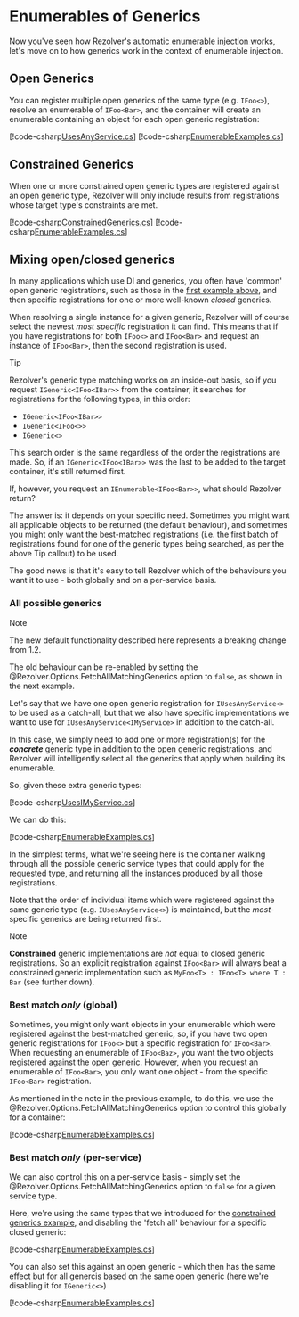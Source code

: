 ﻿# Enumerables of Generics

Now you've seen how Rezolver's [automatic enumerable injection works](../enumerables.md), let's move on to how 
generics work in the context of enumerable injection.

## Open Generics

You can register multiple open generics of the same type (e.g. `IFoo<>`), resolve an enumerable of 
`IFoo<Bar>`, and the container will create an enumerable containing an object for each open generic registration:

[!code-csharp[UsesAnyService.cs](../../../../../test/Rezolver.Tests.Examples/Types/UsesAnyService.cs#example)]
[!code-csharp[EnumerableExamples.cs](../../../../../test/Rezolver.Tests.Examples/EnumerableExamples.cs#example5)]

## Constrained Generics

When one or more constrained open generic types are registered against an open generic type, Rezolver will only
include results from registrations whose target type's constraints are met.

[!code-csharp[ConstrainedGenerics.cs](../../../../../test/Rezolver.Tests.Examples/Types/ConstrainedGenerics.cs#example)]
[!code-csharp[EnumerableExamples.cs](../../../../../test/Rezolver.Tests.Examples/EnumerableExamples.cs#example5b)]

## Mixing open/closed generics

In many applications which use DI and generics, you often have 'common' open generic registrations, such as
those in the [first example above](#open-generics), and then specific registrations for one or more 
well-known *closed* generics.

When resolving a single instance for a given generic, Rezolver will of course select the newest *most specific* 
registration it can find.  This means that if you have registrations for both `IFoo<>` and `IFoo<Bar>` and 
request an instance of `IFoo<Bar>`, then the second registration is used.

> [!TIP]
> Rezolver's generic type matching works on an inside-out basis, so if you request `IGeneric<IFoo<IBar>>` from
> the container, it searches for registrations for the following types, in this order:
> - `IGeneric<IFoo<IBar>>`
> - `IGeneric<IFoo<>>`
> - `IGeneric<>`
> 
> This search order is the same regardless of the order the registrations are made.  So, if an 
> `IGeneric<IFoo<IBar>>` was the last to be added to the target container, it's still returned first.

If, however, you request an `IEnumerable<IFoo<Bar>>`, what should Rezolver return?

The answer is: it depends on your specific need.  Sometimes you might want all applicable objects to be returned
(the default behaviour), and sometimes you might only want the best-matched registrations (i.e. the first batch
of registrations found for one of the generic types being searched, as per the above Tip callout) to be used.

The good news is that it's easy to tell Rezolver which of the behaviours you want it to use - both globally and
on a per-service basis.

### All possible generics

> [!NOTE]
> The new default functionality described here represents a breaking change from 1.2.
> 
> The old behaviour can be re-enabled by setting the @Rezolver.Options.FetchAllMatchingGenerics option 
> to `false`, as shown in the next example.

Let's say that we have one open generic registration for `IUsesAnyService<>` to be used as a catch-all, but that
we also have specific implementations we want to use for `IUsesAnyService<IMyService>` in addition to the catch-all.

In this case, we simply need to add one or more registration(s) for the **_concrete_** generic type in addition
to the open generic registrations, and Rezolver will intelligently select all the generics that apply when 
building its enumerable.

So, given these extra generic types:

[!code-csharp[UsesIMyService.cs](../../../../../test/Rezolver.Tests.Examples/Types/UsesIMyService.cs#example)]

We can do this:

[!code-csharp[EnumerableExamples.cs](../../../../../test/Rezolver.Tests.Examples/EnumerableExamples.cs#example6)]

In the simplest terms, what we're seeing here is the container walking through all the possible generic service types
that could apply for the requested type, and returning all the instances produced by all those registrations.

Note that the order of individual items which were registered against the same generic type (e.g. `IUsesAnyService<>`)
is maintained, but the *most*-specific generics are being returned first.

> [!NOTE]
> **Constrained** generic implementations are *not* equal to closed generic registrations. So an explicit 
> registration against `IFoo<Bar>` will always beat a constrained generic implementation such as
> `MyFoo<T> : IFoo<T> where T : Bar` (see further down).

### Best match *only* (global)

Sometimes, you might only want objects in your enumerable which were registered against the best-matched generic, so, if you
have two open generic registrations for `IFoo<>` but a specific registration for `IFoo<Bar>`.  When requesting an 
enumerable of `IFoo<Baz>`, you want the two objects registered against the open generic.  However, when you request
an enumerable of `IFoo<Bar>`, you only want one object - from the specific `IFoo<Bar>` registration.

As mentioned in the note in the previous example, to do this, we use the @Rezolver.Options.FetchAllMatchingGenerics option
to control this globally for a container:

[!code-csharp[EnumerableExamples.cs](../../../../../test/Rezolver.Tests.Examples/EnumerableExamples.cs#example6b)]

### Best match *only* (per-service)

We can also control this on a per-service basis - simply set the @Rezolver.Options.FetchAllMatchingGenerics option to
`false` for a given service type.

Here, we're using the same types that we introduced for the [constrained generics example](#constrained-generics), 
and disabling the 'fetch all' behaviour for a specific closed generic:

[!code-csharp[EnumerableExamples.cs](../../../../../test/Rezolver.Tests.Examples/EnumerableExamples.cs#example6c)]

You can also set this against an open generic - which then has the same effect but for all genercis based on the same
open generic (here we're disabling it for `IGeneric<>`)

[!code-csharp[EnumerableExamples.cs](../../../../../test/Rezolver.Tests.Examples/EnumerableExamples.cs#example6d)]